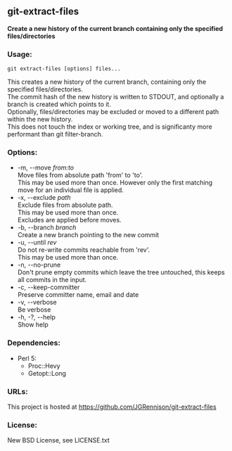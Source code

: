 ## git-extract-files
**Create a new history of the current branch containing only the specified files/directories**  

### Usage:

    git extract-files [options] files...

This creates a new history of the current branch, containing only the specified files/directories.  
The commit hash of the new history is written to STDOUT, and optionally a branch is created which points to it.  
Optionally, files/directories may be excluded or moved to a different path within the new history.  
This does not touch the index or working tree, and is significanty more performant than git filter-branch.

### Options:
* -m, --move *from:to*  
  Move files from absolute path 'from' to 'to'.  
  This may be used more than once. However only the first matching move for an individual file is applied.
* -x, --exclude *path*  
  Exclude files from absolute path.  
  This may be used more than once.  
  Excludes are applied before moves.
* -b, --branch *branch*  
  Create a new branch pointing to the new commit
* -u, --until *rev*  
  Do not re-write commits reachable from 'rev'.  
  This may be used more than once.
* -n, --no-prune  
  Don't prune empty commits which leave the tree untouched, this keeps all commits in the input.
* -c, --keep-committer  
  Preserve committer name, email and date
* -v, --verbose  
  Be verbose
* -h, -?, --help  
  Show help

### Dependencies:
* Perl 5:  
  * Proc::Hevy  
  * Getopt::Long

### URLs:
This project is hosted at https://github.com/JGRennison/git-extract-files

### License:
New BSD License, see LICENSE.txt
